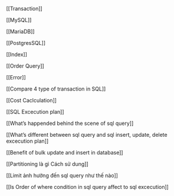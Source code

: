[[Transaction]]

[[MySQL]]

[[MariaDB]]

[[PostgresSQL]]

[[Index]]

[[Order Query]]

[[Error]]

[[Compare 4 type of transaction in SQL]]

[[Cost Caclculation]]

[[SQL Excecution plan]]

[[What’s happended behind the scene of sql query]]

[[What’s different between sql query and sql insert, update, delete excecution plan]]

[[Benefit of bulk update and insert in database]]

[[Partitioning là gì Cách sử dung]]

[[Limit ảnh hưởng đến sql query như thế nào]]

[[Is Order of where condition in sql query affect to sql excecution]]